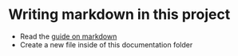 # Writing markdown in this project

- Read the [guide on markdown](guides.github.com/overviews/mastering-markdown/)
- Create a new file inside of this documentation folder
